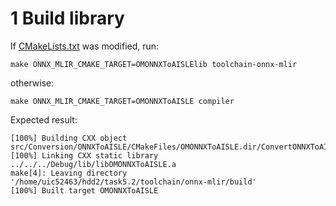 
# 1 Build library

If [CMakeLists.txt](./CMakeLists.txt) was modified, run:  
```
make ONNX_MLIR_CMAKE_TARGET=OMONNXToAISLElib toolchain-onnx-mlir
```
otherwise:  
```
make ONNX_MLIR_CMAKE_TARGET=OMONNXToAISLE compiler
```
Expected result:
```
[100%] Building CXX object src/Conversion/ONNXToAISLE/CMakeFiles/OMONNXToAISLE.dir/ConvertONNXToAISLE.cpp.o
[100%] Linking CXX static library ../../../Debug/lib/libOMONNXToAISLE.a
make[4]: Leaving directory '/home/uic52463/hdd2/task5.2/toolchain/onnx-mlir/build'
[100%] Built target OMONNXToAISLE
```